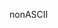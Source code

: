 <span data-ttu-id="9e1ac-101">non</span><span class="sxs-lookup"><span data-stu-id="9e1ac-101">ASCII</span></span>